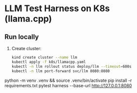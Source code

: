 # LLM Test Harness on K8s (llama.cpp)

## Run locally

1. Create cluster:
   ```bash
   kind create cluster --name llm
   kubectl apply -f k8s/llamacpp.yaml
   kubectl -n llm rollout status deploy/llm --timeout=600s
   kubectl -n llm port-forward svc/llm 8080:8080

python -m venv .venv && source .venv/bin/activate
pip install -r requirements.txt
pytest harness --base-url http://127.0.0.1:8080
